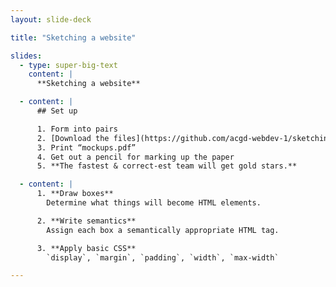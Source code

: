 ```yaml
---
layout: slide-deck

title: "Sketching a website"

slides:
  - type: super-big-text
    content: |
      **Sketching a website**

  - content: |
      ## Set up

      1. Form into pairs
      2. [Download the files](https://github.com/acgd-webdev-1/sketching-a-website/archive/master.zip)
      3. Print “mockups.pdf”
      4. Get out a pencil for marking up the paper
      5. **The fastest & correct-est team will get gold stars.**

  - content: |
      1. **Draw boxes**
        Determine what things will become HTML elements.

      2. **Write semantics**
        Assign each box a semantically appropriate HTML tag.

      3. **Apply basic CSS**
        `display`, `margin`, `padding`, `width`, `max-width`

---
```

